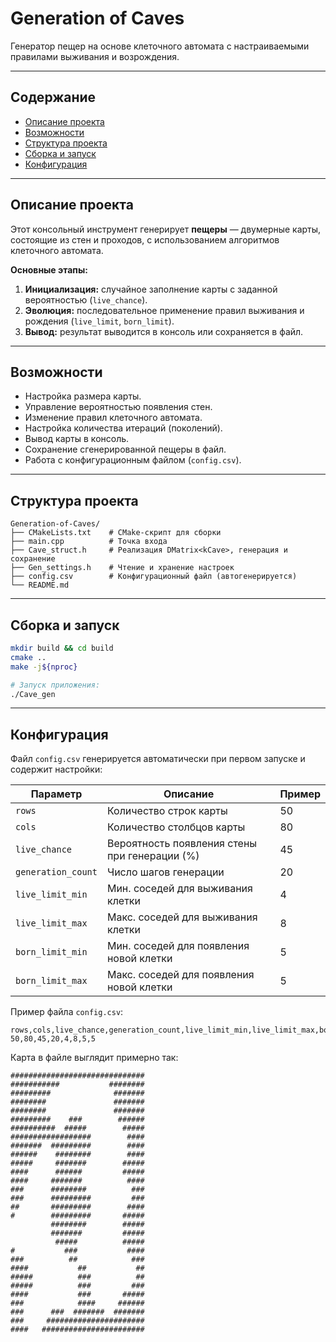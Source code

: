 
# Generation of Caves

Генератор пещер на основе клеточного автомата с настраиваемыми правилами выживания и возрождения.

---

## Содержание

- [Описание проекта](#описание-проекта)
- [Возможности](#возможности)
- [Структура проекта](#структура-проекта)
- [Сборка и запуск](#сборка-и-запуск)
- [Конфигурация](#конфигурация)

---

## Описание проекта

Этот консольный инструмент генерирует **пещеры** — двумерные карты, состоящие из стен и проходов, с использованием алгоритмов клеточного автомата.

**Основные этапы:**

1. **Инициализация:** случайное заполнение карты с заданной вероятностью (`live_chance`).
2. **Эволюция:** последовательное применение правил выживания и рождения (`live_limit`, `born_limit`).
3. **Вывод:** результат выводится в консоль или сохраняется в файл.

---

## Возможности

- Настройка размера карты.
- Управление вероятностью появления стен.
- Изменение правил клеточного автомата.
- Настройка количества итераций (поколений).
- Вывод карты в консоль.
- Сохранение сгенерированной пещеры в файл.
- Работа с конфигурационным файлом (`config.csv`).

---

## Структура проекта

```
Generation-of-Caves/
├── CMakeLists.txt    # CMake‑скрипт для сборки
├── main.cpp          # Точка входа
├── Cave_struct.h     # Реализация DMatrix<kCave>, генерация и сохранение
├── Gen_settings.h    # Чтение и хранение настроек
├── config.csv        # Конфигурационный файл (автогенерируется)
└── README.md        
```

---



## Сборка и запуск

```bash
mkdir build && cd build
cmake ..
make -j${nproc}

# Запуск приложения:
./Cave_gen 

```

---

## Конфигурация

Файл `config.csv` генерируется автоматически при первом запуске и содержит настройки:

| Параметр           | Описание                                              | Пример |
|--------------------|-------------------------------------------------------|--------|
| `rows`             | Количество строк карты                                | 50     |
| `cols`             | Количество столбцов карты                             | 80     |
| `live_chance`      | Вероятность появления стены при генерации (%)         | 45     |
| `generation_count` | Число шагов генерации                                 | 20     |
| `live_limit_min`   | Мин. соседей для выживания клетки                     | 4      |
| `live_limit_max`   | Макс. соседей для выживания клетки                    | 8      |
| `born_limit_min`   | Мин. соседей для появления новой клетки               | 5      |
| `born_limit_max`   | Макс. соседей для появления новой клетки              | 5      |

Пример файла `config.csv`:

```csv
rows,cols,live_chance,generation_count,live_limit_min,live_limit_max,born_limit_min,born_limit_max
50,80,45,20,4,8,5,5
```


Карта в файле выглядит примерно так:

```
##############################
###########           ########
#########              #######
########               #######
########               #######
#########    ###        ######
##########  #####        #####
##################        ####
#######  #########        ####
######    ########        ####
#####     #######        #####
####      ######         #####
####     #######          ####
###      ########          ###
###      #########         ###
##       #########        ####
#        #########       #####
         ########        #####
         #######         #####
          #####          #####
#           ###           ####
###          ##            ###
####           ##           ##
#####          ###          ##
#####          ###         ###
####           ###       #####
###            ####     ######
###      ###  #######  #######
###     ######################
####   #######################
```
